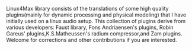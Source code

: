Linux4Max library consists of the translations of some high quality plugins(mainly for dynamic processing and physical modeling) 
that I have initially used on a linux audio setup. This collection of plugins derive from various developers: Faust library, Fons Andriaensen's plugins, Robin Gareus' plugins,K.S.Matheussen's radium compressor,and Zam plugins.
Welcome for corrections and other contributions if you are interested.
